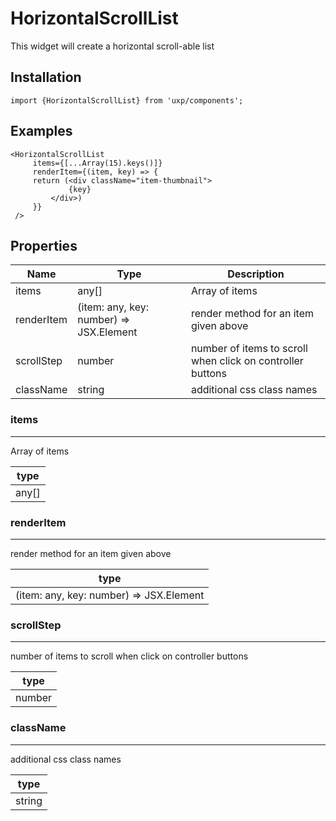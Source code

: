 # HorizontalScrollList



This widget will create a horizontal scroll-able list



## Installation



```tsx
import {HorizontalScrollList} from 'uxp/components';
```

## Examples



```tsx
<HorizontalScrollList
     items={[...Array(15).keys()]}
     renderItem={(item, key) => {
     return (<div className="item-thumbnail">
             {key}
         </div>)
     }}
 />
```

## Properties

|Name|Type|Description|
|-|-|-|
|items|any[]|Array of items |
|renderItem|(item: any, key: number) => JSX.Element|render method for an item given above |
|scrollStep|number|number of items to scroll when click on controller buttons |
|className|string|additional css class names |
### items



---



Array of items


|type|
|-|
|any[]|
### renderItem



---



render method for an item given above


|type|
|-|
|(item: any, key: number) => JSX.Element|
### scrollStep



---



number of items to scroll when click on controller buttons


|type|
|-|
|number|
### className



---



additional css class names


|type|
|-|
|string|
